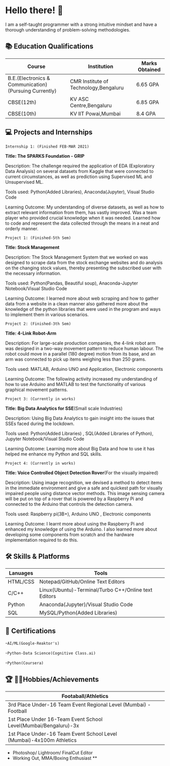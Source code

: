 # Hello there! 👋 

I am a self-taught programmer with a strong intuitive mindset and have a thorough understanding of problem-solving methodologies.



## 📚 Education Qualifications 

|  Course            |          Institution                                                       | Marks Obtained | 
| ----------------- | ------------------------------------------------------------------ | ------------------- |
| B.E.(Electronics & Communication)(Pursuing Currently) | CMR Institute of Technology,Bengaluru |      6.65 GPA         |                      
| CBSE(12th) | KV ASC Centre,Bengaluru |                          6.85 GPA                                           |
| CBSE(10th) | KV IIT Powai,Mumbai |                               8.4 GPA                                      |



## 💻 Projects and Internships

`Internship 1: (Finished FEB-MAR 2021)`

**Title: The SPARKS Foundation - GRIP**

Description: The challenge required the application of EDA (Exploratory Data Analysis) on several datasets from Kaggle that were connected to current circumstances, as well as prediction using Supervised ML and Unsupervised ML.


Tools used: Python(Added Libraries), Anaconda(Jupyter), Visual Studio Code 

Learning Outcome: My understanding of diverse datasets, as well as how to extract relevant information from them, has vastly improved. Was a team player who provided crucial knowledge when it was needed.
Learned how to code and represent the data collected through the means in a neat and orderly manner.


`Project 1: (Finished-5th Sem)`

 **Title: Stock Management**

Description: The Stock Management System that we worked on was designed to scrape data from the stock exchange websites and do analysis on the changing stock values, thereby presenting the subscribed user with the necessary information.

Tools used: Python(Pandas, Beautiful soup), Anaconda-Jupyter Notebook/Visual Studio Code

Learning Outcome: I learned more about web scraping and how to gather data from a website in a clean manner also gathered more about the knowledge of the python libraries that were used in the program and ways to implement them in various scenarios.


`Project 2: (Finished-3th Sem)`

 **Title: 4-Link Robot-Arm**

Description: For large-scale production companies, the 4-link robot arm was designed in a two-way movement pattern to reduce human labour. The robot could move in a parallel (180 degree) motion from its base, and an arm was connected to pick up items weighing less than 250 grams. 

Tools used: MATLAB, Arduino UNO and Application, Electronic components

Learning Outcome: The following activity increased my understanding of how to use Arduino and MATLAB to test the functionality of various graphical movement patterns.

`Project 3: (Currently in works)`

**Title: Big Data Analytics for SSE**(Small scale Industries)

Description: Using Big Data Analytics to gain insight into the issues that SSEs faced during the lockdown.


Tools used: Python(Added Libraries) , SQL(Added Libraries of Python), Jupyter Notebook/Visual Studio Code

Learning Outcome: Learning more about Big Data and how to use it has helped me enhance my Python and SQL skills.

`Project 4: (Currently in works)`

**Title: Voice Controlled Object Detection Rover**(For the visually impaired)

Description: Using image recognition, we devised a method to detect items in the immediate environment and give a safe and quickest path for visually impaired people using distance vector methods. This image sensing camera will be put on top of a rover that is powered by a Raspberry Pi and connected to the Arduino that controls the detection camera.

Tools used: Raspberry pi(3B+), Arduino UNO , Electronic components

Learning Outcome: I learnt more about using the Raspberry Pi and enhanced my knowledge of using the Arduino. I also learned more about developing some components from scratch and the hardware implementation required to do this.


## 🛠 Skills & Platforms

|  Lanuages           |          Tools                          |
| ----------------- | ------------------------------------------|
| HTML/CSS | Notepad/GitHub/Online Text Editors |                  
| C/C++ | Linux(Ubuntu)-Terminal/Turbo C++/Online text Editors |
| Python | Anaconda(Jupyter)/Visual Studio Code | 
| SQL    | MySQL/Python(Added Libraries)|


## 📜 Certifications

-`AI/ML(Google-Reaktor's)`

-`Python-Data Science(Cognitive Class.ai)`

-`Python(Coursera)`


## 🏆 🏃🏼Hobbies/Achievements

   | Footaball/Athletics                                             |
   |-----------------------------------------------------------------|
   | 3rd Place Under-16 Team Event Regional Level (Mumbai) -Football |
   | 1st Place Under 16-Team Event School Level(Mumbai/Bengaluru)-3x |
   | 1st Place Under-16 Team Event School Level (Mumbai)-4x100m Athletics |
    
- Photoshop/ Lightroom/ FinalCut Editor
- Working Out, MMA/Boxing Enthusiast
**
## 
##
